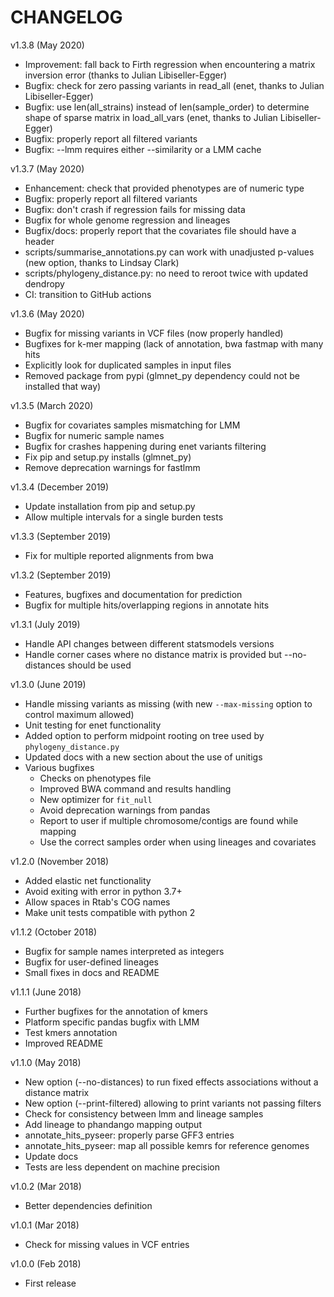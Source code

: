 # CHANGELOG
v1.3.8 (May 2020)
- Improvement: fall back to Firth regression when encountering a matrix inversion error (thanks to Julian Libiseller-Egger)
- Bugfix: check for zero passing variants in read_all (enet, thanks to Julian Libiseller-Egger)
- Bugfix: use len(all_strains) instead of len(sample_order) to determine shape of sparse matrix in load_all_vars (enet, thanks to Julian Libiseller-Egger) 
- Bugfix: properly report all filtered variants
- Bugfix: --lmm requires either --similarity or a LMM cache

v1.3.7 (May 2020)
- Enhancement: check that provided phenotypes are of numeric type
- Bugfix: properly report all filtered variants
- Bugfix: don't crash if regression fails for missing data
- Bugfix for whole genome regression and lineages
- Bugfix/docs: properly report that the covariates file should have a header
- scripts/summarise_annotations.py can work with unadjusted p-values (new option, thanks to Lindsay Clark)
- scripts/phylogeny_distance.py: no need to reroot twice with updated dendropy
- CI: transition to GitHub actions

v1.3.6 (May 2020)
- Bugfix for missing variants in VCF files (now properly handled)
- Bugfixes for k-mer mapping (lack of annotation, bwa fastmap with many hits
- Explicitly look for duplicated samples in input files
- Removed package from pypi (glmnet_py dependency could not be installed that way)

v1.3.5 (March 2020)
- Bugfix for covariates samples mismatching for LMM
- Bugfix for numeric sample names
- Bugfix for crashes happening during enet variants filtering
- Fix pip and setup.py installs (glmnet_py)
- Remove deprecation warnings for fastlmm

v1.3.4 (December 2019)
- Update installation from pip and setup.py
- Allow multiple intervals for a single burden tests

v1.3.3 (September 2019)
- Fix for multiple reported alignments from bwa

v1.3.2 (September 2019)
- Features, bugfixes and documentation for prediction
- Bugfix for multiple hits/overlapping regions in annotate hits

v1.3.1 (July 2019)
- Handle API changes between different statsmodels versions
- Handle corner cases where no distance matrix is provided but --no-distances should be used

v1.3.0 (June 2019)
- Handle missing variants as missing (with new `--max-missing` option to control maximum allowed)
- Unit testing for enet functionality
- Added option to perform midpoint rooting on tree used by `phylogeny_distance.py`
- Updated docs with a new section about the use of unitigs
- Various bugfixes
   - Checks on phenotypes file
   - Improved BWA command and results handling
   - New optimizer for `fit_null`
   - Avoid deprecation warnings from pandas
   - Report to user if multiple chromosome/contigs are found while mapping
   - Use the correct samples order when using lineages and covariates

v1.2.0 (November 2018)
- Added elastic net functionality
- Avoid exiting with error in python 3.7+
- Allow spaces in Rtab's COG names
- Make unit tests compatible with python 2

v1.1.2 (October 2018)
- Bugfix for sample names interpreted as integers
- Bugfix for user-defined lineages
- Small fixes in docs and README

v1.1.1 (June 2018)
- Further bugfixes for the annotation of kmers
- Platform specific pandas bugfix with LMM
- Test kmers annotation
- Improved README

v1.1.0 (May 2018)
- New option (--no-distances) to run fixed effects associations without a distance matrix
- New option (--print-filtered) allowing to print variants not passing filters
- Check for consistency between lmm and lineage samples
- Add lineage to phandango mapping output
- annotate_hits_pyseer: properly parse GFF3 entries
- annotate_hits_pyseer: map all possible kemrs for reference genomes
- Update docs
- Tests are less dependent on machine precision

v1.0.2 (Mar 2018)
- Better dependencies definition

v1.0.1 (Mar 2018)
- Check for missing values in VCF entries

v1.0.0 (Feb 2018)
- First release
